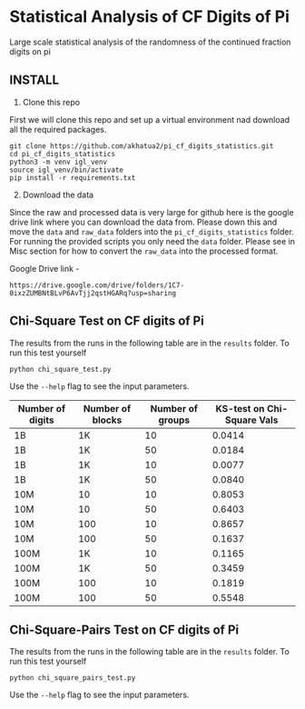 # Statistical Analysis of CF Digits of Pi
Large scale statistical analysis of the randomness of the continued fraction digits on pi

## INSTALL 
1. Clone this repo

First we will clone this repo and set up a virtual environment nad download all the required packages.

```
git clone https://github.com/akhatua2/pi_cf_digits_statistics.git
cd pi_cf_digits_statistics
python3 -m venv igl_venv
source igl_venv/bin/activate
pip install -r requirements.txt
```

2. Download the data

Since the raw and processed data is very large for github here is the google drive link where you can download the data from. Please down this and move the `data` and `raw_data` folders into the `pi_cf_digits_statistics` folder. For running the provided scripts you only need the `data` folder. Please see in Misc section for how to convert the `raw_data` into the processed format.

Google Drive link - 
```
https://drive.google.com/drive/folders/1C7-0ixzZUMBNtBLvP6AvTjj2qstHGARq?usp=sharing
```

## Chi-Square Test on CF digits of Pi

The results from the runs in the following table are in the `results` folder. To run this test yourself 

```
python chi_square_test.py 
```

Use the `--help` flag to see the input parameters.

|Number of digits|Number of blocks|Number of groups|KS-test on Chi-Square Vals|
|--|--|--|--|
|1B|1K|10|0.0414|
|1B|1K|50|0.0184|
|1B|1K|10|0.0077|
|1B|1K|50|0.0840|
|10M|10|10|0.8053|
|10M|10|50|0.6403|
|10M|100|10|0.8657|
|10M|100|50|0.1637|
|100M|1K|10|0.1165|
|100M|1K|50|0.3459|
|100M|100|10|0.1819|
|100M|100|50|0.5548|

## Chi-Square-Pairs Test on CF digits of Pi

The results from the runs in the following table are in the `results` folder. To run this test yourself 

```
python chi_square_pairs_test.py 
```

Use the `--help` flag to see the input parameters.


